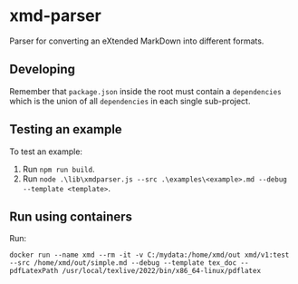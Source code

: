 # xmd-parser
Parser for converting an eXtended MarkDown into different formats.

## Developing
Remember that `package.json` inside the root must contain a `dependencies` which is the union of all `dependencies` in each single sub-project.

## Testing an example
To test an example:

1. Run `npm run build`.
2. Run `node .\lib\xmdparser.js --src .\examples\<example>.md --debug --template <template>`.

## Run using containers
Run:

```
docker run --name xmd --rm -it -v C:/mydata:/home/xmd/out xmd/v1:test --src /home/xmd/out/simple.md --debug --template tex_doc --pdfLatexPath /usr/local/texlive/2022/bin/x86_64-linux/pdflatex
```
